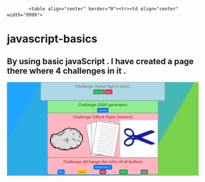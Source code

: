             <table align="center" border="0"><tr><td align="center" width="9999">
            
            
            
# javascript-basics
## By using basic javaScript . I have created a page there where 4 challenges in it .

![](sc.png)
